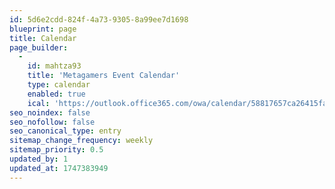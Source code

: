 ```yaml
---
id: 5d6e2cdd-824f-4a73-9305-8a99ee7d1698
blueprint: page
title: Calendar
page_builder:
  -
    id: mahtza93
    title: 'Metagamers Event Calendar'
    type: calendar
    enabled: true
    ical: 'https://outlook.office365.com/owa/calendar/58817657ca26415fa06c74a81d838ad3@illinois.edu/0ad13bd2f7554c1f9de650b1988b03916646900132222814760/calendar.ics'
seo_noindex: false
seo_nofollow: false
seo_canonical_type: entry
sitemap_change_frequency: weekly
sitemap_priority: 0.5
updated_by: 1
updated_at: 1747383949
---
```

